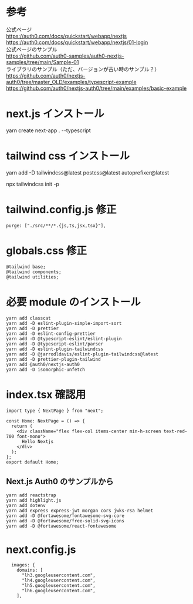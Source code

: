 # 参考
公式ページ  
https://auth0.com/docs/quickstart/webapp/nextjs  
https://auth0.com/docs/quickstart/webapp/nextjs/01-login  
公式ページのサンプル  
https://github.com/auth0-samples/auth0-nextjs-samples/tree/main/Sample-01  
ライブラリのサンプル（ただ、バージョンが古い時のサンプル？）  
https://github.com/auth0/nextjs-auth0/tree/master_OLD/examples/typescript-example  
https://github.com/auth0/nextjs-auth0/tree/main/examples/basic-example  

# next.js インストール

yarn create next-app . --typescript

# tailwind css インストール

yarn add -D tailwindcss@latest postcss@latest autoprefixer@latest

npx tailwindcss init -p

# tailwind.config.js 修正

```
purge: ["./src/**/*.{js,ts,jsx,tsx}"],
```

# globals.css 修正

```
@tailwind base;
@tailwind components;
@tailwind utilities;
```

# 必要 module のインストール

```
yarn add classcat
yarn add -D eslint-plugin-simple-import-sort
yarn add -D prettier
yarn add -D eslint-config-prettier
yarn add -D @typescript-eslint/eslint-plugin
yarn add -D @typescript-eslint/parser
yarn add -D eslint-plugin-tailwindcss
yarn add -D @jarrodldavis/eslint-plugin-tailwindcss@latest
yarn add -D prettier-plugin-tailwind
yarn add @auth0/nextjs-auth0
yarn add -D isomorphic-unfetch
```


# index.tsx 確認用
```
import type { NextPage } from "next";

const Home: NextPage = () => {
  return (
    <div className="flex flex-col items-center min-h-screen text-red-700 font-mono">
      Hello Nextjs
    </div>
  );
};
export default Home;

```

## Next.js Auth0 のサンプルから

```
yarn add reactstrap
yarn add highlight.js
yarn add dotenv
yarn add express express-jwt morgan cors jwks-rsa helmet
yarn add -D @fortawesome/fontawesome-svg-core
yarn add -D @fortawesome/free-solid-svg-icons
yarn add -D @fortawesome/react-fontawesome
```

# next.config.js

```
  images: {
    domains: [
      "lh3.googleusercontent.com",
      "lh4.googleusercontent.com",
      "lh5.googleusercontent.com",
      "lh6.googleusercontent.com",
    ],
```